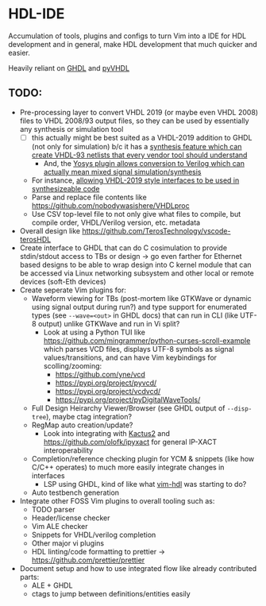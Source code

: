 # HDL-IDE

Accumulation of tools, plugins and configs to turn Vim into a IDE for HDL development and in general, make HDL development that much quicker and easier.

Heavily reliant on [GHDL](https://ghdl.readthedocs.io/en/latest/index.html) and [pyVHDL](https://github.com/vhdl/pyVHDLModel)

## TODO:
- Pre-processing layer to convert VHDL 2019 (or maybe even VHDL 2008) files to VHDL 2008/93 output files, so they can be used by essentially any synthesis or simulation tool
  + [ ] this actually might be best suited as a VHDL-2019 addition to GHDL (not only for simulation) b/c it has a [synthesis feature which can create VHDL-93 netlists that every vendor tool should understand](https://ghdl.github.io/ghdl/using/Synthesis.html)
    - And, the [Yosys plugin allows conversion to Verilog which can actually mean mixed signal simulation/synthesis](https://ghdl.github.io/ghdl/using/Synthesis.html#convert-v-hdl-to-other-formats)
  + For instance, [allowing VHDL-2019 style interfaces to be used in synthesizeable code](https://www.reddit.com/r/FPGA/comments/ry69ak/vhdl_2019_supply_and_demand/hrnjywf/?utm_source=share&utm_medium=web2x&context=3)
  + Parse and replace file contents like https://github.com/nobodywasishere/VHDLproc
  + Use CSV top-level file to not only give what files to compile, but compile order, VHDL/Verilog version, etc. metadata
- Overall design like https://github.com/TerosTechnology/vscode-terosHDL
- Create interface to GHDL that can do C cosimulation to provide stdin/stdout access to TBs or design -> go even farther for Ethernet based designs to be able to wrap design into C kernel module that can be accessed via Linux networking subsystem and other local or remote devices (soft-Eth devices)
- Create seperate Vim plugins for:
  + Waveform viewing for TBs (post-mortem like GTKWave or dynamic using signal output during run?) and type support for enumerated types (see `--wave=<out>` in GHDL docs) that can run in CLI (like UTF-8 output) unlike GTKWave and run in Vi split?
    * Look at using a Python TUI like https://github.com/mingrammer/python-curses-scroll-example which parses VCD files, displays UTF-8 symbols as signal values/transitions, and can have Vim keybindings for scolling/zooming:
      - https://github.com/yne/vcd
      - https://pypi.org/project/pyvcd/
      - https://pypi.org/project/vcdvcd/
      - https://pypi.org/project/pyDigitalWaveTools/
  + Full Design Heirarchy Viewer/Browser (see GHDL output of `--disp-tree`), maybe ctag integration?
  + RegMap auto creation/update?
    - Look into integrating with [Kactus2](http://funbase.cs.tut.fi/) and https://github.com/olofk/ipyxact for general IP-XACT interoperability
  + Completion/reference checking plugin for YCM & snippets (like how C/C++ operates) to much more easily integrate changes in interfaces
    - LSP using GHDL, kind of like what [vim-hdl](https://github.com/suoto/vim-hdl) was starting to do?
  + Auto testbench generation
- Integrate other FOSS Vim plugins to overall tooling such as:
  + TODO parser
  + Header/license checker
  + Vim ALE checker
  + Snippets for VHDL/verilog completion
  + Other major vi plugins
  + HDL linting/code formatting to prettier -> https://github.com/prettier/prettier
- Document setup and how to use integrated flow like already contributed parts:
  + ALE + GHDL
  + ctags to jump between definitions/entities easily
